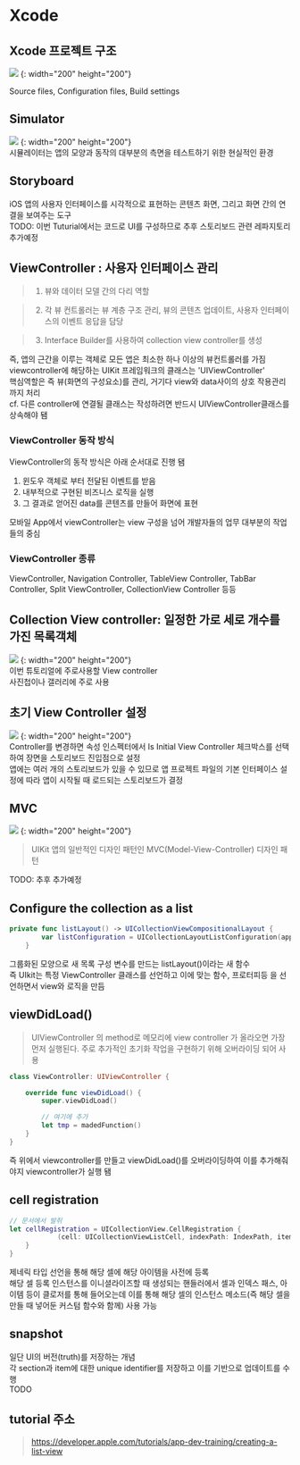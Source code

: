 # Xcode

## Xcode 프로젝트 구조

![](https://docs-assets.developer.apple.com/published/02d9fb638acb119ac0c701c0efab7c4c/SUI_010-005-intro~dark@2x.png) {: width="200" height="200"}
<br/>

Source files, Configuration files, Build settings
<br/>

## Simulator

![](https://docs-assets.developer.apple.com/published/f94247b91f218982a4fff04f3186aeca/UIK010_010-030~dark@2x.png) {: width="200" height="200"}
<br/>
시뮬레이터는 앱의 모양과 동작의 대부분의 측면을 테스트하기 위한 현실적인 환경
<br/>

## Storyboard

iOS 앱의 사용자 인터페이스를 시각적으로 표현하는 콘텐츠 화면, 그리고 화면 간의 연결을 보여주는 도구
<br/>
TODO: 이번 Tuturial에서는 코드로 UI를 구성하므로 추후 스토리보드 관련 레파지토리 추가예정
<br/>

## ViewController : 사용자 인터페이스 관리

> 1. 뷰와 데이터 모델 간의 다리 역할
>    <br/>

> 2. 각 뷰 컨트롤러는 뷰 계층 구조 관리, 뷰의 콘텐츠 업데이트, 사용자 인터페이스의 이벤트 응답을 담당
>    <br/>

> 3. Interface Builder를 사용하여 collection view controller를 생성
>    <br/>

즉, 앱의 근간을 이루는 객체로 모든 앱은 최소한 하나 이상의 뷰컨트롤러를 가짐
<br/>
viewcontroller에 해당하는 UIKit 프레임워크의 클래스는 'UIViewController'
<br/>
핵심역할은 즉 뷰(화면의 구성요소)를 관리, 거기다 view와 data사이의 상호 작용관리까지 처리
<br/>
cf. 다른 controller에 연결될 클래스는 작성하려면 반드시 UIViewController클래스를 상속해야 됌
<br/>

### ViewController 동작 방식

ViewController의 동작 방식은 아래 순서대로 진행 됌

1. 윈도우 객체로 부터 전달된 이벤트를 받음
2. 내부적으로 구현된 비즈니스 로직을 실행
3. 그 결과로 얻어진 data를 콘텐츠를 만들어 화면에 표현

모바일 App에서 viewController는 view 구성을 넘어 개발자들의 업무 대부분의 작업들의 중심
<br/>

### ViewController 종류

ViewController, Navigation Controller, TableView Controller, TabBar Controller, Split ViewController, CollectionView Controller 등등
<br/>

## Collection View controller: 일정한 가로 세로 개수를 가진 목록객체

![](https://docs-assets.developer.apple.com/published/858ca5e2e2595be9b05487d9241ab531/UIK010_020-intro~dark@2x.png) {: width="200" height="200"}
<br/>
이번 튜토리얼에 주로사용할 View controller
<br/>
사진첩이나 갤러리에 주로 사용
<br/>

## 초기 View Controller 설정

![](https://docs-assets.developer.apple.com/published/2999d25d71b74dfdc8757316efca0179/UIK010_020-050~dark@2x.png) {: width="200" height="200"}
<br/>
Controller를 변경하면 속성 인스펙터에서 Is Initial View Controller 체크박스를 선택하여 장면을 스토리보드 진입점으로 설정
<br/>
앱에는 여러 개의 스토리보드가 있을 수 있므로 앱 프로젝트 파일의 기본 인터페이스 설정에 따라 앱이 시작될 때 로드되는 스토리보드가 결정
<br/>

## MVC

![](https://docs-assets.developer.apple.com/published/ba3a9d5e35b72a6ac9253078a162e091/UIK010_030-intro~dark@2x.png) {: width="200" height="200"}
<br/>

> UIKit 앱의 일반적인 디자인 패턴인 MVC(Model-View-Controller) 디자인 패턴
> <br/>

TODO: 추후 추가예정
<br/>

## Configure the collection as a list

```swift
private func listLayout() -> UICollectionViewCompositionalLayout {
        var listConfiguration = UICollectionLayoutListConfiguration(appearance: .grouped)
    }
```

그룹화된 모양으로 새 목록 구성 변수를 만드는 listLayout()이라는 새 함수
<br/>
즉 UIkit는 특정 ViewController 클래스를 선언하고 이에 맞는 함수, 프로터피등 을 선언하면서 view와 로직을 만듬
<br/>

## viewDidLoad()

> UIViewController 의 method로 메모리에 view controller 가 올라오면 가장 먼저 실행된다. 주로 추가적인 초기화 작업을 구현하기 위해 오버라이딩 되어 사용
> <br/>

```swift
class ViewController: UIViewController {

    override func viewDidLoad() {
        super.viewDidLoad()

        // 여기에 추가
        let tmp = madedFunction()
    }
}
```

즉 위에서 viewcontroller를 만들고 viewDidLoad()를 오버라이딩하여 이를 추가해줘야지 viewcontroller가 실행 됌
<br/>

## cell registration

```swift
// 문서에서 발취
let cellRegistration = UICollectionView.CellRegistration {
            (cell: UICollectionViewListCell, indexPath: IndexPath, itemIdentifier: String) in
    }
}
```

제네릭 타입 선언을 통해 해당 셀에 해당 아이템을 사전에 등록
<br/>
해당 셀 등록 인스턴스를 이니셜라이즈할 때 생성되는 핸들러에서 셀과 인덱스 패스, 아이템 등이 클로저를 통해 들어오는데 이를 통해 해당 셀의 인스턴스 메소드(즉 해당 셀을 만들 때 넣어둔 커스텀 함수와 함께) 사용 가능
<br/>

## snapshot

일단 UI의 버전(truth)를 저장하는 개념
<br/>
각 section과 item에 대한 unique identifier를 저장하고 이를 기반으로 업데이트를 수행
<br/>
TODO
<br/>

## tutorial 주소

> https://developer.apple.com/tutorials/app-dev-training/creating-a-list-view
